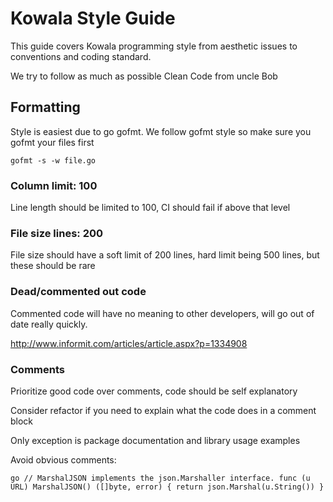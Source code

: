 # Kowala Style Guide

This guide covers Kowala programming style from aesthetic issues to conventions and coding standard.

We try to follow as much as possible Clean Code from uncle Bob


## Formatting

Style is easiest due to go gofmt. We follow gofmt style so make sure you gofmt your files first

`gofmt -s -w file.go`


### Column limit: 100

Line length should be limited to 100, CI should fail if above that level


### File size lines: 200

File size should have a soft limit of 200 lines, hard limit being 500 lines, but these should be rare  


### Dead/commented out code

Commented code will have no meaning to other developers, will go out of date really quickly.

http://www.informit.com/articles/article.aspx?p=1334908


### Comments

Prioritize good code over comments, code should be self explanatory

Consider refactor if you need to explain what the code does in a comment block

Only exception is package documentation and library usage examples

Avoid obvious comments:

``go
// MarshalJSON implements the json.Marshaller interface.
func (u URL) MarshalJSON() ([]byte, error) {
	return json.Marshal(u.String())
}
``

